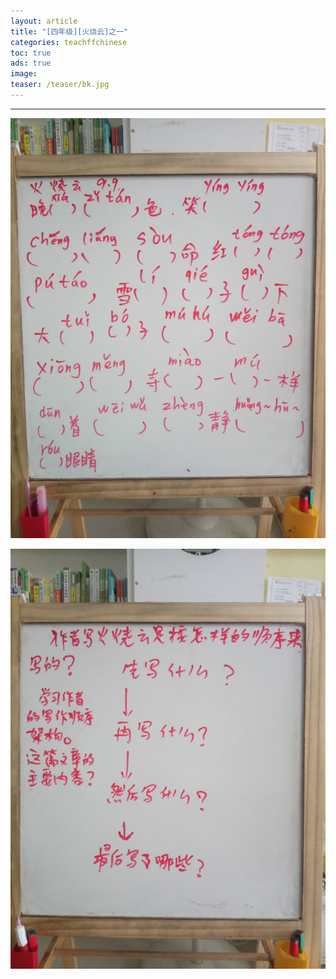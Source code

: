 ```yaml
---
layout: article
title: "[四年级][火烧云]之一"
categories: teachffchinese
toc: true
ads: true
image:
teaser: /teaser/bk.jpg
---
```


---



![df](https://github.com/storage201608/storage/blob/master/myhome2016/_posts/teachffchinese/2016-09-09-20160909072048teachffchinese.md/IMG_20160909_071825.jpg?raw=true)

![df](https://github.com/storage201608/storage/blob/master/myhome2016/_posts/teachffchinese/2016-09-09-20160909072048teachffchinese.md/IMG_20160909_065834.jpg?raw=true)

